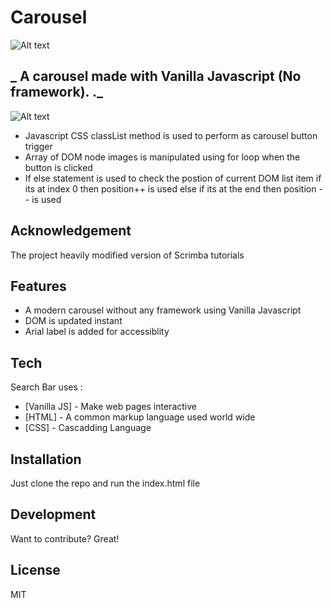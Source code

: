 
# Carousel


![Alt text](https://siasky.net/_AyZwDySVyBhbGtTYr6VOG0QRWh8FyXi6usYbp1qyljdNA?raw=true "Project Demo ")



## _ A carousel made with Vanilla Javascript (No framework). ._

![Alt text](https://siasky.net/PAEKF_hkyWxpVngPsxATeSClq9DSksGcXaH16dpHKRhNsw?raw=true "Project Demo ")





- Javascript CSS classList method is used to perform as carousel button trigger
- Array of DOM node images is manipulated using for loop when the button is clicked
- If else statement is used to check the postion of current DOM list item if its at index 0 then position++ is used else if its at the end then position -- is used

## Acknowledgement
 The project heavily modified version of Scrimba tutorials

## Features

- A modern carousel without any framework using Vanilla Javascript 
- DOM is updated instant
- Arial label is added for accessiblity





## Tech

Search Bar uses  :

- [Vanilla JS] - Make web pages interactive
- [HTML] - A common markup language used world wide
- [CSS] - Cascadding Language





## Installation

Just clone the repo and run the index.html file








## Development

Want to contribute? Great!


## License

MIT




